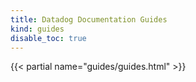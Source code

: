 ```yaml
---
title: Datadog Documentation Guides
kind: guides
disable_toc: true
---
```


{{< partial name="guides/guides.html" >}}
